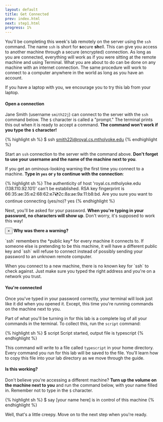 ```yaml
---
layout: default
title: Get Connected
prev: index.html
next: step1.html
progress: 1%
---
```


You'll be completing this week's lab remotely on the server using the `ssh` command. The name `ssh` is short for **s**ecure **sh**ell. This can give you access to another machine through a secure (encrypted) connection. As long as you are connected, everything will work as if you were sitting at the remote machine and using Terminal. What you are about to do can be done on any machine with an internet connection. The same procedure will work to connect to a computer anywhere in the world as long as you have an account.

If you have a laptop with you, we encourage you to try this lab from your laptop. 

#### Open a connection

Jane Smith (username `smith22j`) can connect to the server with the `ssh` command below. The `$` character is called a "prompt." The terminal prints this out when it is ready to accept a command. **The command won't work if you type the `$` character!**

{% highlight sh %}
$ ssh smith22j@royal.cs.mtholyoke.edu
{% endhighlight %} 

Start an `ssh` connection to the server with the command above. **Don't forget to use your username and the name of the machine next to you**.

If you get an ominous-looking warning the first time you connect to a machine. **Type in `yes` or `y` to continue with the connection**:

{% highlight sh %}
The authenticity of host 'royal.cs.mtholyoke.edu (138.110.92.101)' can't be established.
RSA key fingerprint is 66:35:ae:35:e2:68:62:e7:cd:2c:8a:ae:9a:11:b8:bd.
Are you sure you want to continue connecting (yes/no)? yes
{% endhighlight %}

Next, you'll be asked for your password. **When you're typing in your password, no characters will show up**. Don't worry, it's supposed to work this way!

  <div class="alert alert-dismissable alert-success">
    <button type="button" class="close" data-dismiss="alert">×</button>
    <strong>Why was there a warning?</strong>
    <p>
      `ssh` remembers the *public key* for every machine it connects to. If
      someone else is pretending to be this machine, it will have a different
      public key and `ssh` will refuse to connect instead of possibly sending
      your password to an unknown remote computer.
    </p>
    <p>
      When you connect to a new machine, there is no known key for `ssh` to
      check against. Just make sure you typed the right address and you're on a
      network you trust.
    </p> 
  </div>

#### You're connected

Once you've typed in your password correctly, your terminal will look just like it did when you opened it. Except, this time you're running commands on the machine next to you.

Part of what you'll be turning in for this lab is a complete log of all your commands in the terminal. To collect this, run the `script` command:

{% highlight sh %}
$ script
Script started, output file is typescript
{% endhighlight %}

This command will write to a file called `typescript` in your home directory. Every command you run for this lab will be saved to the file. You'll learn how to copy this file into your lab directory as we move through the guide.

#### Is this working?

Don't believe you're accessing a different machine? **Turn up the volume on the machine next to you** and run the command below, with your name filled in. Remember not to type in the `$` character.

{% highlight sh %}
$ say [your name here] is in control of this machine
{% endhighlight %}

Well, that's a little creepy. Move on to the next step when you're ready.
